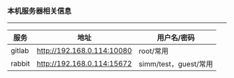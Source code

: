 ### 本机服务器相关信息 
-------------------------------------------------------
| 服务 | 地址 | 用户名/密码 |
|------------------|------------------|------------------|
| gitlab | http://192.168.0.114:10080 | root/常用 |
| rabbit | http://192.168.0.114:15672 | simm/test，guest/常用 |
